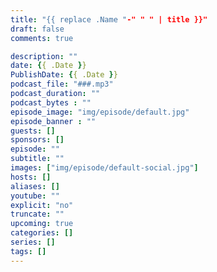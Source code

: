 ```yaml
---
title: "{{ replace .Name "-" " " | title }}"
draft: false
comments: true

description: ""
date: {{ .Date }}
PublishDate: {{ .Date }}
podcast_file: "###.mp3"
podcast_duration: ""
podcast_bytes : ""
episode_image: "img/episode/default.jpg"
episode_banner : ""
guests: []
sponsors: []
episode: ""
subtitle: ""
images: ["img/episode/default-social.jpg"]
hosts: []
aliases: []
youtube: ""
explicit: "no"
truncate: ""
upcoming: true
categories: []
series: []
tags: []
---
```

